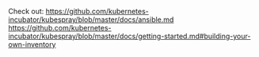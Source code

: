 Check out:
https://github.com/kubernetes-incubator/kubespray/blob/master/docs/ansible.md
https://github.com/kubernetes-incubator/kubespray/blob/master/docs/getting-started.md#building-your-own-inventory
